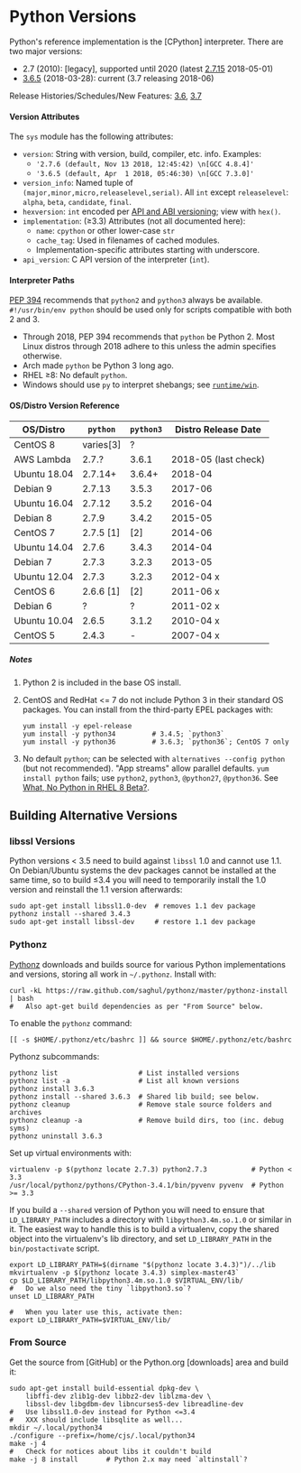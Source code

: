 Python Versions
===============

Python's reference implementation is the [CPython] interpreter.
There are two major versions:
* 2.7 (2010): [legacy], supported until 2020 (latest [2.7.15] 2018-05-01)
* [3.6.5][] (2018-03-28): current (3.7 releasing 2018-06)

Release Histories/Schedules/New Features: [3.6], [3.7]

#### Version Attributes

The `sys` module has the following attributes:
- `version`: String with version, build, compiler, etc. info. Examples:
  - `'2.7.6 (default, Nov 13 2018, 12:45:42) \n[GCC 4.8.4]'`
  - `'3.6.5 (default, Apr  1 2018, 05:46:30) \n[GCC 7.3.0]'`
- `version_info`: Named tuple of `(major,minor,micro,releaselevel,serial)`.
  All `int` except `releaselevel`: `alpha`, `beta`, `candidate`, `final`.
- `hexversion`: `int` encoded per [API and ABI versioning]; view with `hex()`.
- `implementation`: (≥3.3) Attributes (not all documented here):
   - `name`: `cpython` or other lower-case `str`
   - `cache_tag`: Used in filenames of cached modules.
   - Implementation-specific attributes starting with underscore.
- `api_version`: C API version of the interpreter (`int`).

#### Interpreter Paths

[PEP 394] recommends that `python2` and `python3` always be available.
`#!/usr/bin/env python` should be used only for scripts compatible
with both 2 and 3.
- Through 2018, PEP 394 recommends that `python` be Python 2. Most
  Linux distros through 2018 adhere to this unless the admin specifies
  otherwise.
- Arch made `python` be Python 3 long ago.
- RHEL ≥8: No default `python`.
- Windows should use `py` to interpret shebangs; see
  [`runtime/win`](runtime/win.md).

#### OS/Distro Version Reference

| OS/Distro     | `python`  |`python3`  | Distro Release Date
|---------------|-----------|-----------|----------------------
| CentOS 8      | varies[3] | ?         |
| AWS Lambda    | 2.7.?     | 3.6.1     | 2018-05 (last check)
| Ubuntu 18.04  | 2.7.14+   | 3.6.4+    | 2018-04
| Debian 9      | 2.7.13    | 3.5.3     | 2017-06
| Ubuntu 16.04  | 2.7.12    | 3.5.2     | 2016-04
| Debian 8      | 2.7.9     | 3.4.2     | 2015-05
| CentOS 7      | 2.7.5 [1] | [2]       | 2014-06
| Ubuntu 14.04  | 2.7.6     | 3.4.3     | 2014-04
| Debian 7      | 2.7.3     | 3.2.3     | 2013-05
| Ubuntu 12.04  | 2.7.3     | 3.2.3     | 2012-04 x
| CentOS 6      | 2.6.6 [1] | [2]       | 2011-06 x
| Debian 6      | ?         | ?         | 2011-02 x
| Ubuntu 10.04  | 2.6.5     | 3.1.2     | 2010-04 x
| CentOS 5      | 2.4.3     | -         | 2007-04 x

##### Notes

1. Python 2 is included in the base OS install.

2. CentOS and RedHat <= 7 do not include Python 3 in their standard OS
   packages. You can install from the third-party EPEL packages with:

       yum install -y epel-release
       yum install -y python34         # 3.4.5; `python3`
       yum install -y python36         # 3.6.3; `python36`; CentOS 7 only

3. No default `python`; can be selected with `alternatives --config
   python` (but not recommended). "App streams" allow parallel defaults.
   `yum install python` fails; use `python2`, `python3`, `@python27`,
   `@python36`.
   See [What, No Python in RHEL 8 Beta?][RHEL8].


Building Alternative Versions
-----------------------------

### libssl Versions

Python versions < 3.5 need to build against `libssl` 1.0 and cannot
use 1.1. On Debian/Ubuntu systems the dev packages cannot be installed
at the same time, so to build ≤3.4 you will need to temporarily
install the 1.0 version and reinstall the 1.1 version afterwards:

    sudo apt-get install libssl1.0-dev  # removes 1.1 dev package
    pythonz install --shared 3.4.3
    sudo apt-get install libssl-dev     # restore 1.1 dev package

### Pythonz

[Pythonz] downloads and builds source for various Python
implementations and versions, storing all work in `~/.pythonz`.
Install with:

    curl -kL https://raw.github.com/saghul/pythonz/master/pythonz-install | bash
    #   Also apt-get build dependencies as per "From Source" below.

To enable the `pythonz` command:

    [[ -s $HOME/.pythonz/etc/bashrc ]] && source $HOME/.pythonz/etc/bashrc

Pythonz subcommands:

    pythonz list                    # List installed versions
    pythonz list -a                 # List all known versions
    pythonz install 3.6.3
    pythonz install --shared 3.6.3  # Shared lib build; see below.
    pythonz cleanup                 # Remove stale source folders and archives
    pythonz cleanup -a              # Remove build dirs, too (inc. debug syms)
    pythonz uninstall 3.6.3

Set up virtual environments with:

    virtualenv -p $(pythonz locate 2.7.3) python2.7.3           # Python < 3.3
    /usr/local/pythonz/pythons/CPython-3.4.1/bin/pyvenv pyvenv  # Python >= 3.3

If you build a `--shared` version of Python you will need to ensure
that `LD_LIBRARY_PATH` includes a directory with `libpython3.4m.so.1.0`
or similar in it. The easiest way to handle this is to build a
virtualenv, copy the shared object into the virtualenv's lib
directory, and set `LD_LIBRARY_PATH` in the `bin/postactivate` script.

    export LD_LIBRARY_PATH=$(dirname "$(pythonz locate 3.4.3)")/../lib
    mkvirtualenv -p $(pythonz locate 3.4.3) simplex-master43`
    cp $LD_LIBRARY_PATH/libpython3.4m.so.1.0 $VIRTUAL_ENV/lib/
    #   Do we also need the tiny `libpython3.so`?
    unset LD_LIBRARY_PATH

    #   When you later use this, activate then:
    export LD_LIBRARY_PATH=$VIRTUAL_ENV/lib/

### From Source

Get the source from [GitHub] or the Python.org [downloads] area and
build it:

    sudo apt-get install build-essential dpkg-dev \
        libffi-dev zlib1g-dev libbz2-dev liblzma-dev \
        libssl-dev libgdbm-dev libncurses5-dev libreadline-dev
    #   Use libssl1.0-dev instead for Python <=3.4
    #   XXX should include libsqlite as well...
    mkdir ~/.local/python34
    ./configure --prefix=/home/cjs/.local/python34
    make -j 4
    #   Check for notices about libs it couldn't build
    make -j 8 install       # Python 2.x may need `altinstall`?



[2.7.15]: https://www.python.org/downloads/release/python-2715/
[3.6.5]: https://www.python.org/downloads/release/python-365/
[3.6]: https://www.python.org/dev/peps/pep-0494/
[3.7]: https://www.python.org/dev/peps/pep-0537/
[API and ABI versioning]: https://docs.python.org/3/c-api/apiabiversion.html#apiabiversion
[PEP 394]: https://www.python.org/dev/peps/pep-0394
[RHEL8]: https://developers.redhat.com/blog/2018/11/27/what-no-python-in-rhel-8-beta
[pythonz]: https://github.com/saghul/pythonz
